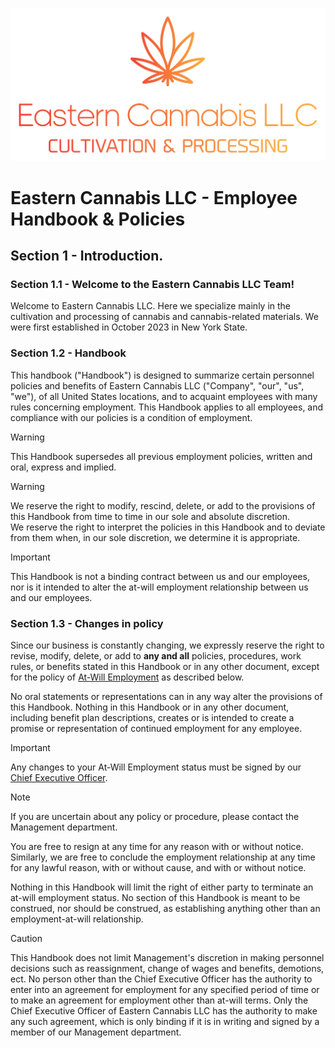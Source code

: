 ![Eastern Cannabis LLC Banner](/assets/colorbanner.png)

# Eastern Cannabis LLC - Employee Handbook & Policies

## Section 1 - Introduction.

### Section 1.1 - Welcome to the Eastern Cannabis LLC Team!

Welcome to Eastern Cannabis LLC. Here we specialize mainly in the cultivation
and processing of cannabis and cannabis-related materials. We were first established in 
October 2023 in New York State. <br />

### Section 1.2 - Handbook

This handbook ("Handbook") is designed to summarize certain personnel policies and benefits of Eastern Cannabis LLC ("Company", "our", "us", "we"), of all
United States locations, and to acquaint employees with many rules concerning employment. This Handbook applies to all employees, and compliance with our policies is a condition of employment. <br />

> [!WARNING]
> This Handbook supersedes all previous employment policies, written and oral, express and implied.

> [!WARNING]
> We reserve the right to modify, rescind, delete, or add to the provisions of this Handbook from time to time in our sole and absolute discretion. <br />
> We reserve the right to interpret the policies in this Handbook and to deviate from them when, in our sole discretion, we determine it is appropriate.

> [!IMPORTANT]
> This Handbook is not a binding contract between us and our employees, nor is it intended to alter the at-will employment relationship between us and our employees.

### Section 1.3 - Changes in policy

Since our business is constantly changing, we expressly reserve the right to revise, modify, delete, or add to **any and all** policies, procedures, work rules, or benefits stated in this Handbook or in any other document, except for the policy of
[At-Will Employment]() as described below. <br />

No oral statements or representations can in any way alter the provisions of this Handbook. Nothing in this Handbook or in any other document, including benefit
plan descriptions, creates or is intended to create a promise or representation of continued employment for any employee. <br />

> [!IMPORTANT]
> Any changes to your At-Will Employment status must be signed by our [Chief Executive Officer](mailto:kgarow@devneta.org).

> [!NOTE]
> If you are uncertain about any policy or procedure, please contact the Management department.

You are free to resign at any time for any reason with or without notice. Similarly, we are free to conclude the employment relationship at any time for any lawful reason,
with or without cause, and with or without notice. <br />

Nothing in this Handbook will limit the right of either party to terminate an at-will employment status. No section of this Handbook is meant to be construed,
nor should be construed, as establishing anything other than an employment-at-will relationship. <br />

> [!CAUTION]
> This Handbook does not limit Management's discretion in making personnel decisions such as reassignment, change of wages and benefits, demotions, ect. No person other than
> the Chief Executive Officer has the authority to enter into an agreement for employment for any specified period of time or to make an agreement for employment
> other than at-will terms. Only the Chief Executive Officer of Eastern Cannabis LLC has the authority to make any such agreement, which is only binding if it is
> in writing and signed by a member of our Management department.


